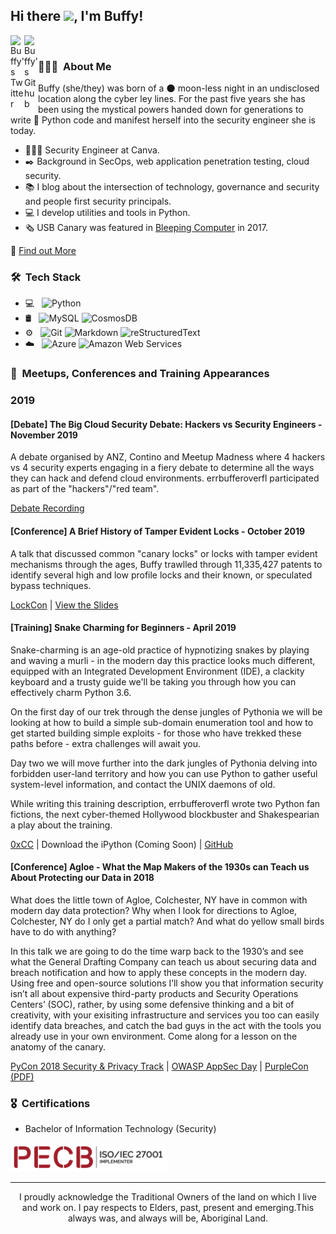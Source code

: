 ## Hi there <img src="https://raw.githubusercontent.com/iampavangandhi/iampavangandhi/master/gifs/Hi.gif" width='30'>, I'm Buffy!

<a href="https://twitter.com/errbufferoverfl">
  <img align="left" alt="Buffy's Twitter" width="22px" src="https://cdn.jsdelivr.net/npm/simple-icons@v3/icons/twitter.svg" />
</a>

<a href="https://github.com/errbufferoverfl">
  <img align="left" alt="Buffy's Github" width="22px" src="https://cdn.jsdelivr.net/npm/simple-icons@v3/icons/github.svg" />
</a>
<br>
<h3> 👩🏻‍💻 &nbsp;About Me </h3>

<img align="right" alt="" src="https://pbs.twimg.com/profile_images/1316325058499944448/mIOSbACJ_400x400.jpg" />

Buffy (she/they) was born of a 🌑 moon-less night in an undisclosed location along the cyber ley lines. For the past five years she has been using the mystical powers handed down for generations to write 🐍 Python code and manifest herself into the security engineer she is today.

* 👩🏻‍💻 Security Engineer at Canva.
* ✒️ Background in SecOps, web application penetration testing, cloud security.
* 📚 I blog about the intersection of technology, governance and security and people first security principals.
* 💻 I develop utilities and tools in Python.
* 🗞 USB Canary was featured in [Bleeping Computer](https://www.bleepingcomputer.com/news/software/usb-canary-sends-an-sms-when-someone-tinkers-with-your-usb-ports/) in 2017.

🔮 [Find out More](https://🐱💻🔒.ws/about/)

<h3> 🛠 &nbsp;Tech Stack</h3>

- 💻 &nbsp;
  ![Python](https://img.shields.io/badge/-Python-333333?style=flat&logo=python)
- 🛢 &nbsp;
  ![MySQL](https://img.shields.io/badge/-MySQL-333333?style=flat&logo=mysql)
  ![CosmosDB](https://img.shields.io/badge/-CosmosDB-333333?style=flat&logo=Microsoft)
- ⚙️ &nbsp;
  ![Git](https://img.shields.io/badge/-Git-333333?style=flat&logo=git)
  ![Markdown](https://img.shields.io/badge/-Markdown-333333?style=flat&logo=markdown)
  ![reStructuredText](https://img.shields.io/badge/-reStructuredText-333333?style=flat&logo=reStructuredText)
- ☁️ &nbsp;
  ![Azure](https://img.shields.io/badge/-Azure-333333?style=flat&logo=Microsoft)
  ![Amazon Web Services](https://img.shields.io/badge/-AWS-333333?style=flat&logo=Amazon)
  
<h3> 🎤 &nbsp;Meetups, Conferences and Training Appearances</h3>

### 2019

#### [Debate] The Big Cloud Security Debate: Hackers vs Security Engineers - November 2019

A debate organised by ANZ, Contino and Meetup Madness where 4 hackers vs 4 security experts engaging in a fiery debate to determine all the ways they can hack and defend cloud environments. errbufferoverfl participated as part of the "hackers"/"red team".

[Debate Recording](https://www.youtube.com/watch?v=1Na_G9jnc0Y&list=PLtrnHiBgf6dB-sBZht63iR0BEQLAljBlK)

#### [Conference] A Brief History of Tamper Evident Locks - October 2019

A talk that discussed common "canary locks" or locks with tamper evident mechanisms through the ages, Buffy trawlled through 11,335,427 patents to identify several high and low profile locks and their known, or speculated bypass techniques.

[LockCon](https://toool.nl/LockCon) | [View the Slides](https://www.errbufferoverfl.me/posts/2019/a-brief-history-of-tamper-evident-locks/)

#### [Training] Snake Charming for Beginners - April 2019

Snake-charming is an age-old practice of hypnotizing snakes by playing and waving a murli - in the modern day this practice looks much different, equipped with an Integrated Development Environment (IDE), a clackity keyboard and a trusty guide we'll be taking you through how you can effectively charm Python 3.6.

On the first day of our trek through the dense jungles of Pythonia we will be looking at how to build a simple sub-domain enumeration tool and how to get started building simple exploits - for those who have trekked these paths before - extra challenges will await you. 

Day two we will move further into the dark jungles of Pythonia delving into forbidden user-land territory and how you can use Python to gather useful system-level information, and contact the UNIX daemons of old.

While writing this training description, errbufferoverfl wrote two Python fan fictions, the next cyber-themed Hollywood blockbuster and Shakespearian a play about the training.

[0xCC](https://www.0xcc.sh/) | Download the iPython (Coming Soon) | [GitHub](https://errbufferoverfl.github.io/snake-charming/)

#### [Conference] Agloe - What the Map Makers of the 1930s can Teach us About Protecting our Data in 2018

What does the little town of Agloe, Colchester, NY have in common with modern day data protection? Why when I look for directions to Agloe, Colchester, NY do I only get a partial match? And what do yellow small birds have to do with anything?

In this talk we are going to do the time warp back to the 1930’s and see what the General Drafting Company can teach us about securing data and breach notification and how to apply these concepts in the modern day. Using free and open-source solutions I’ll show you that information security isn’t all about expensive third-party products and Security Operations Centers’ (SOC), rather, by using some defensive thinking and a bit of creativity, with your exisiting infrastructure and services you too can easily identify data breaches, and catch the bad guys in the act with the tools you already use in your own environment. Come along for a lesson on the anatomy of the canary.

[PyCon 2018 Security & Privacy Track](https://www.youtube.com/watch?v=dA_rwYoy81U) | [OWASP AppSec Day](https://www.youtube.com/watch?v=3UE59HzWdbw) | [PurpleCon (PDF)](https://2018.purplecon.nz/archive/errbufferoverfl/agloe_what_the%20map_makers_of%20the_1930s_can%20teach_us_about%20protecting_data_in_2018.pdf)

<h3> 🎖 &nbsp;Certifications</h3>

* Bachelor of Information Technology (Security)

<img alt="PECB ISO/ICE 27001 Implementer Badge" src="https://raw.githubusercontent.com/errbufferoverfl/errbufferoverfl/main/ISO-IEC-27001-Implementer.png" width='250'/>

---

<p align="center">I proudly acknowledge the Traditional Owners of the land on which I live and work on. 
I pay respects to Elders, past, present and emerging.
​This always was, and always will be, Aboriginal Land.</p>
